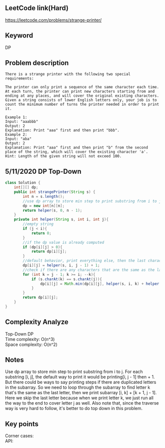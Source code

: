 ## LeetCode link(Hard)
https://leetcode.com/problems/strange-printer/

## Keyword
DP

## Problem description
```
There is a strange printer with the following two special requirements:

The printer can only print a sequence of the same character each time.
At each turn, the printer can print new characters starting from and ending at any places, and will cover the original existing characters.
Given a string consists of lower English letters only, your job is to count the minimum number of turns the printer needed in order to print it.

Example 1:
Input: "aaabbb"
Output: 2
Explanation: Print "aaa" first and then print "bbb".
Example 2:
Input: "aba"
Output: 2
Explanation: Print "aaa" first and then print "b" from the second place of the string, which will cover the existing character 'a'.
Hint: Length of the given string will not exceed 100.
```


## 5/11/2020 DP Top-Down

```java
class Solution {
    int[][] dp;
    public int strangePrinter(String s) {
        int n = s.length();
        //use dp array to store min step to print substring from i to j
        dp = new int[n][n];
        return helper(s, 0, n - 1);
    }
    private int helper(String s, int i, int j){
        //empty string
        if (j < i){
            return 0;
        }
        //if the dp value is already computed
        if (dp[i][j] > 0){
            return dp[i][j];
        }
        //default behavior, print everything else, then the last character
        dp[i][j] = helper(s, i, j - 1) + 1;
        //check if there are any characters that are the same as the last character
        for (int k = j - 1; k >= i; --k){
            if (s.charAt(k) == s.charAt(j)){
                dp[i][j] = Math.min(dp[i][j], helper(s, i, k) + helper(s, k + 1, j - 1));
            }
        }
        return dp[i][j];
    }
}
```

## Complexity Analyze
Top-Down DP\
Time complexity: O(n^3)\
Space complexity: O(n^2)

## Notes
Use dp array to store min step to print substring from i to j. For each substring [i, j], the default way to print it would be printing[i, j - 1] then + 1. But there could be ways to say printing steps if there are duplicated letters in the subarray. So we need to loop through the subarray to find letter k that's the same as the last letter, then we print subarray [i, k] + [k + 1, j - 1]. Here we skip the last letter because when we print letter k, we just run all the way to the end to cover letter j as well. Also note that, since the traverse way is very hard to follow, it's better to do top down in this problem.

## Key points
Corner cases:\
API: